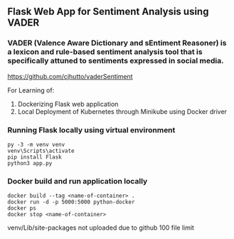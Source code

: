 ## Flask Web App for Sentiment Analysis using VADER 

### VADER (Valence Aware Dictionary and sEntiment Reasoner) is a lexicon and rule-based sentiment analysis tool that is specifically attuned to sentiments expressed in social media.
https://github.com/cjhutto/vaderSentiment

For Learning of:
1)  Dockerizing Flask web application
2)  Local Deployment of Kubernetes through Minikube using Docker driver

### Running Flask locally using virtual environment
```
py -3 -m venv venv
venv\Scripts\activate
pip install Flask
python3 app.py
```

### Docker build and run application locally
```
docker build --tag <name-of-container> .
docker run -d -p 5000:5000 python-docker
docker ps
docker stop <name-of-container>
```

venv/Lib/site-packages not uploaded due to github 100 file limit
